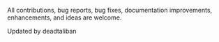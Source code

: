  All contributions, bug reports, bug fixes, documentation improvements, enhancements, and ideas are welcome.

Updated by deadtaliban
